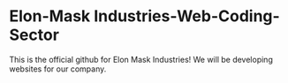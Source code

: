 # Elon-Mask Industries-Web-Coding-Sector
This is the official github for Elon Mask Industries! We will be developing websites for our company. 
